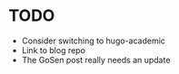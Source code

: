 # TODO

* Consider switching to hugo-academic
* Link to blog repo
* The GoSen post really needs an update
